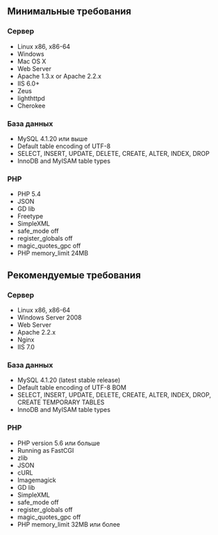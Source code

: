 ## Минимальные требования ##
### Сервер ###
* Linux x86, x86-64
* Windows
* Mac OS X
* Web Server
* Apache 1.3.x or Apache 2.2.x
* IIS 6.0+
* Zeus
* lighthttpd
* Cherokee

### База данных ###
* MySQL 4.1.20 или выше
* Default table encoding of UTF-8
* SELECT, INSERT, UPDATE, DELETE, CREATE, ALTER, INDEX, DROP
* InnoDB and MyISAM table types


### PHP ###
* PHP 5.4
* JSON
* GD lib
* Freetype
* SimpleXML
* safe_mode off
* register_globals off
* magic_quotes_gpc off
* PHP memory_limit 24MB

## Рекомендуемые требования ##
### Сервер ###
* Linux x86, x86-64
* Windows Server 2008
* Web Server
* Apache 2.2.x
* Nginx
* IIS 7.0

### База данных ###

* MySQL 4.1.20 (latest stable release)
* Default table encoding of UTF-8 BOM
* SELECT, INSERT, UPDATE, DELETE, CREATE, ALTER, INDEX, DROP, CREATE TEMPORARY TABLES
* InnoDB and MyISAM table types

### PHP ###

* PHP version 5.6 или больше
* Running as FastCGI
* zlib
* JSON
* cURL
* Imagemagick
* GD lib
* SimpleXML
* safe_mode off
* register_globals off
* magic_quotes_gpc off
* PHP memory_limit 32MB или более
